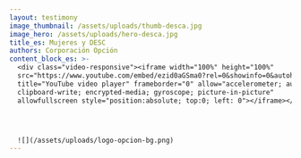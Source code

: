 ```yaml
---
layout: testimony
image_thumbnail: /assets/uploads/thumb-desca.jpg
image_hero: /assets/uploads/hero-desca.jpg
title_es: Mujeres y DESC
authors: Corporación Opción
content_block_es: >-
  <div class="video-responsive"><iframe width="100%" height="100%"
  src="https://www.youtube.com/embed/ezid0aGSma0?rel=0&showinfo=0&autohide=1&modestbranding=1"
  title="YouTube video player" frameborder="0" allow="accelerometer; autoplay;
  clipboard-write; encrypted-media; gyroscope; picture-in-picture"
  allowfullscreen style="position:absolute; top:0; left: 0"></iframe></div>




  ![](/assets/uploads/logo-opcion-bg.png)
---
```

